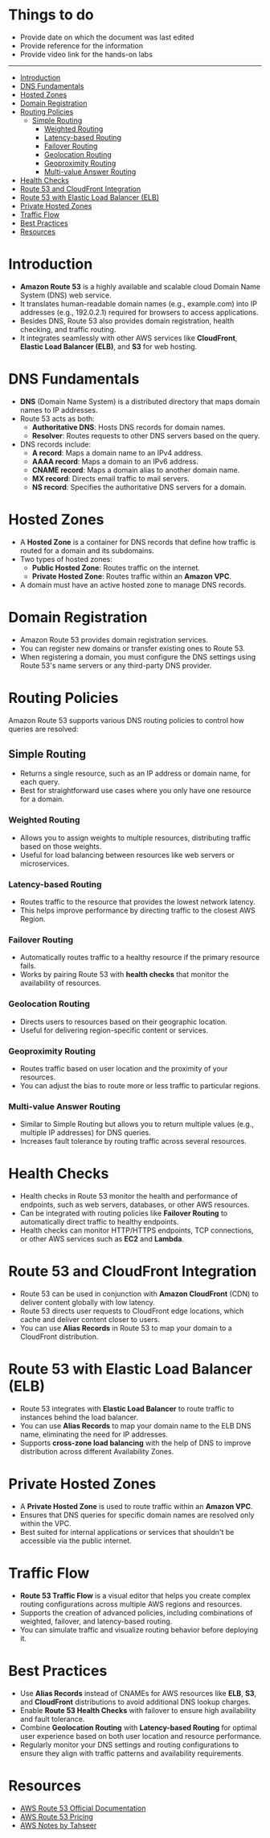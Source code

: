 
<h1> Things to do </h1>

- Provide date on which the document was last edited
- Provide reference for the information
- Provide video link for the hands-on labs
---

- [Introduction](#introduction)
- [DNS Fundamentals](#dns-fundamentals)
- [Hosted Zones](#hosted-zones)
- [Domain Registration](#domain-registration)
- [Routing Policies](#routing-policies)
  - [Simple Routing](#simple-routing)
    - [Weighted Routing](#weighted-routing)
    - [Latency-based Routing](#latency-based-routing)
    - [Failover Routing](#failover-routing)
    - [Geolocation Routing](#geolocation-routing)
    - [Geoproximity Routing](#geoproximity-routing)
    - [Multi-value Answer Routing](#multi-value-answer-routing)
- [Health Checks](#health-checks)
- [Route 53 and CloudFront Integration](#route-53-and-cloudfront-integration)
- [Route 53 with Elastic Load Balancer (ELB)](#route-53-with-elastic-load-balancer-elb)
- [Private Hosted Zones](#private-hosted-zones)
- [Traffic Flow](#traffic-flow)
- [Best Practices](#best-practices)
- [Resources](#resources)

# Introduction
- **Amazon Route 53** is a highly available and scalable cloud Domain Name System (DNS) web service.
- It translates human-readable domain names (e.g., example.com) into IP addresses (e.g., 192.0.2.1) required for browsers to access applications.
- Besides DNS, Route 53 also provides domain registration, health checking, and traffic routing.
- It integrates seamlessly with other AWS services like **CloudFront**, **Elastic Load Balancer (ELB)**, and **S3** for web hosting.

# DNS Fundamentals
- **DNS** (Domain Name System) is a distributed directory that maps domain names to IP addresses.
- Route 53 acts as both:
  - **Authoritative DNS**: Hosts DNS records for domain names.
  - **Resolver**: Routes requests to other DNS servers based on the query.
- DNS records include:
  - **A record**: Maps a domain name to an IPv4 address.
  - **AAAA record**: Maps a domain to an IPv6 address.
  - **CNAME record**: Maps a domain alias to another domain name.
  - **MX record**: Directs email traffic to mail servers.
  - **NS record**: Specifies the authoritative DNS servers for a domain.

# Hosted Zones
- A **Hosted Zone** is a container for DNS records that define how traffic is routed for a domain and its subdomains.
- Two types of hosted zones:
  - **Public Hosted Zone**: Routes traffic on the internet.
  - **Private Hosted Zone**: Routes traffic within an **Amazon VPC**.
- A domain must have an active hosted zone to manage DNS records.

# Domain Registration
- Amazon Route 53 provides domain registration services.
- You can register new domains or transfer existing ones to Route 53.
- When registering a domain, you must configure the DNS settings using Route 53's name servers or any third-party DNS provider.

# Routing Policies
Amazon Route 53 supports various DNS routing policies to control how queries are resolved:

## Simple Routing
- Returns a single resource, such as an IP address or domain name, for each query.
- Best for straightforward use cases where you only have one resource for a domain.

### Weighted Routing
- Allows you to assign weights to multiple resources, distributing traffic based on those weights.
- Useful for load balancing between resources like web servers or microservices.

### Latency-based Routing
- Routes traffic to the resource that provides the lowest network latency.
- This helps improve performance by directing traffic to the closest AWS Region.

### Failover Routing
- Automatically routes traffic to a healthy resource if the primary resource fails.
- Works by pairing Route 53 with **health checks** that monitor the availability of resources.

### Geolocation Routing
- Directs users to resources based on their geographic location.
- Useful for delivering region-specific content or services.

### Geoproximity Routing
- Routes traffic based on user location and the proximity of your resources.
- You can adjust the bias to route more or less traffic to particular regions.

### Multi-value Answer Routing
- Similar to Simple Routing but allows you to return multiple values (e.g., multiple IP addresses) for DNS queries.
- Increases fault tolerance by routing traffic across several resources.

# Health Checks
- Health checks in Route 53 monitor the health and performance of endpoints, such as web servers, databases, or other AWS resources.
- Can be integrated with routing policies like **Failover Routing** to automatically direct traffic to healthy endpoints.
- Health checks can monitor HTTP/HTTPS endpoints, TCP connections, or other AWS services such as **EC2** and **Lambda**.

# Route 53 and CloudFront Integration
- Route 53 can be used in conjunction with **Amazon CloudFront** (CDN) to deliver content globally with low latency.
- Route 53 directs user requests to CloudFront edge locations, which cache and deliver content closer to users.
- You can use **Alias Records** in Route 53 to map your domain to a CloudFront distribution.

# Route 53 with Elastic Load Balancer (ELB)
- Route 53 integrates with **Elastic Load Balancer** to route traffic to instances behind the load balancer.
- You can use **Alias Records** to map your domain name to the ELB DNS name, eliminating the need for IP addresses.
- Supports **cross-zone load balancing** with the help of DNS to improve distribution across different Availability Zones.

# Private Hosted Zones
- A **Private Hosted Zone** is used to route traffic within an **Amazon VPC**.
- Ensures that DNS queries for specific domain names are resolved only within the VPC.
- Best suited for internal applications or services that shouldn't be accessible via the public internet.

# Traffic Flow
- **Route 53 Traffic Flow** is a visual editor that helps you create complex routing configurations across multiple AWS regions and resources.
- Supports the creation of advanced policies, including combinations of weighted, failover, and latency-based routing.
- You can simulate traffic and visualize routing behavior before deploying it.

# Best Practices
- Use **Alias Records** instead of CNAMEs for AWS resources like **ELB**, **S3**, and **CloudFront** distributions to avoid additional DNS lookup charges.
- Enable **Route 53 Health Checks** with failover to ensure high availability and fault tolerance.
- Combine **Geolocation Routing** with **Latency-based Routing** for optimal user experience based on both user location and resource performance.
- Regularly monitor your DNS settings and routing configurations to ensure they align with traffic patterns and availability requirements.

# Resources
- [AWS Route 53 Official Documentation](https://docs.aws.amazon.com/Route53/latest/DeveloperGuide/Welcome.html)
- [AWS Route 53 Pricing](https://aws.amazon.com/route53/pricing/)
- [AWS Notes by Tahseer](https://arkalim.notion.site/Notes-143374c83daa4d4991b07400056a2aa9)